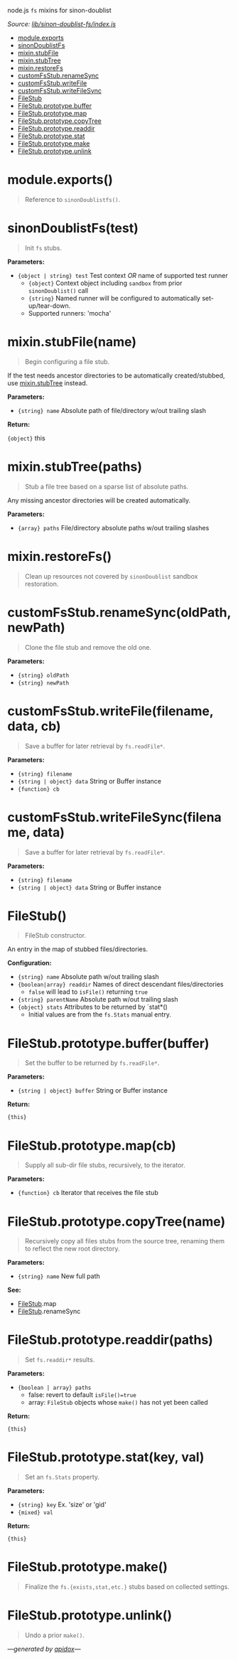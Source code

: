 node.js `fs` mixins for sinon-doublist

_Source: [lib/sinon-doublist-fs/index.js](../lib/sinon-doublist-fs/index.js)_

- [module.exports](#moduleexports)
- [sinonDoublistFs](#sinondoublistfstest)
- [mixin.stubFile](#mixinstubfilename)
- [mixin.stubTree](#mixinstubtreepaths)
- [mixin.restoreFs](#mixinrestorefs)
- [customFsStub.renameSync](#customfsstubrenamesyncoldpath-newpath)
- [customFsStub.writeFile](#customfsstubwritefilefilename-data-cb)
- [customFsStub.writeFileSync](#customfsstubwritefilesyncfilename-data)
- [FileStub](#filestub)
- [FileStub.prototype.buffer](#filestubprototypebufferbuffer)
- [FileStub.prototype.map](#filestubprototypemapcb)
- [FileStub.prototype.copyTree](#filestubprototypecopytreename)
- [FileStub.prototype.readdir](#filestubprototypereaddirpaths)
- [FileStub.prototype.stat](#filestubprototypestatkey-val)
- [FileStub.prototype.make](#filestubprototypemake)
- [FileStub.prototype.unlink](#filestubprototypeunlink)

# module.exports()

> Reference to `sinonDoublistfs()`.

# sinonDoublistFs(test)

> Init `fs` stubs.

**Parameters:**

- `{object | string} test` Test context *OR* name of supported test runner
  - `{object}` Context object including `sandbox` from prior `sinonDoublist()` call
  - `{string}` Named runner will be configured to automatically set-up/tear-down.
  - Supported runners: 'mocha'

# mixin.stubFile(name)

> Begin configuring a file stub.

If the test needs ancestor directories to be automatically created/stubbed,
use [mixin.stubTree](#mixinstubtreepaths) instead.

**Parameters:**

- `{string} name` Absolute path of file/directory w/out trailing slash

**Return:**

`{object}` this

# mixin.stubTree(paths)

> Stub a file tree based on a sparse list of absolute paths.

Any missing ancestor directories will be created automatically.

**Parameters:**

- `{array} paths` File/directory absolute paths w/out trailing slashes

# mixin.restoreFs()

> Clean up resources not covered by `sinonDoublist` sandbox restoration.

# customFsStub.renameSync(oldPath, newPath)

> Clone the file stub and remove the old one.

**Parameters:**

- `{string} oldPath`
- `{string} newPath`

# customFsStub.writeFile(filename, data, cb)

> Save a buffer for later retrieval by `fs.readFile*`.

**Parameters:**

- `{string} filename`
- `{string | object} data` String or Buffer instance
- `{function} cb`

# customFsStub.writeFileSync(filename, data)

> Save a buffer for later retrieval by `fs.readFile*`.

**Parameters:**

- `{string} filename`
- `{string | object} data` String or Buffer instance

# FileStub()

> FileStub constructor.

An entry in the map of stubbed files/directories.

**Configuration:**

- `{string} name` Absolute path w/out trailing slash
- `{boolean|array} readdir` Names of direct descendant files/directories
  - `false` will lead to `isFile()` returning `true`
- `{string} parentName` Absolute path w/out trailing slash
- `{object} stats` Attributes to be returned by `stat*()
  - Initial values are from the `fs.Stats` manual entry.

# FileStub.prototype.buffer(buffer)

> Set the buffer to be returned by `fs.readFile*`.

**Parameters:**

- `{string | object} buffer` String or Buffer instance

**Return:**

`{this}`

# FileStub.prototype.map(cb)

> Supply all sub-dir file stubs, recursively, to the iterator.

**Parameters:**

- `{function} cb` Iterator that receives the file stub

# FileStub.prototype.copyTree(name)

> Recursively copy all files stubs from the source tree, renaming them to reflect
the new root directory.

**Parameters:**

- `{string} name` New full path

**See:**

- [FileStub](#filestub).map
- [FileStub](#filestub).renameSync

# FileStub.prototype.readdir(paths)

> Set `fs.readdir*` results.

**Parameters:**

- `{boolean | array} paths`
  - false: revert to default `isFile()=true`
  - array: `FileStub` objects whose `make()` has not yet been called

**Return:**

`{this}`

# FileStub.prototype.stat(key, val)

> Set an `fs.Stats` property.

**Parameters:**

- `{string} key` Ex. 'size' or 'gid'
- `{mixed} val`

**Return:**

`{this}`

# FileStub.prototype.make()

> Finalize the `fs.{exists,stat,etc.}` stubs based on collected settings.

# FileStub.prototype.unlink()

> Undo a prior `make()`.

_&mdash;generated by [apidox](https://github.com/codeactual/apidox)&mdash;_

